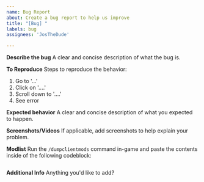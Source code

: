 ```yaml
---
name: Bug Report
about: Create a bug report to help us improve
title: "[Bug] "
labels: bug
assignees: 'JosTheDude'

---
```


**Describe the bug**
A clear and concise description of what the bug is.

**To Reproduce**
Steps to reproduce the behavior:
1. Go to '...'
2. Click on '....'
3. Scroll down to '....'
4. See error

**Expected behavior**
A clear and concise description of what you expected to happen.

**Screenshots/Videos**
If applicable, add screenshots to help explain your problem.

**Modlist**
Run the `/dumpclientmods` command in-game and paste the contents inside of the following codeblock:
```

```

**Additional Info**
Anything you'd like to add?
